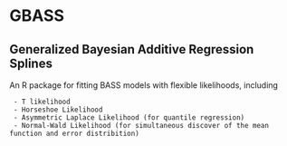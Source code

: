 # GBASS 
## Generalized Bayesian Additive Regression Splines

An R package for fitting BASS models with flexible likelihoods, including

     - T likelihood 
     - Horseshoe Likelihood
     - Asymmetric Laplace Likelihood (for quantile regression)
     - Normal-Wald Likelihood (for simultaneous discover of the mean function and error distribition)
